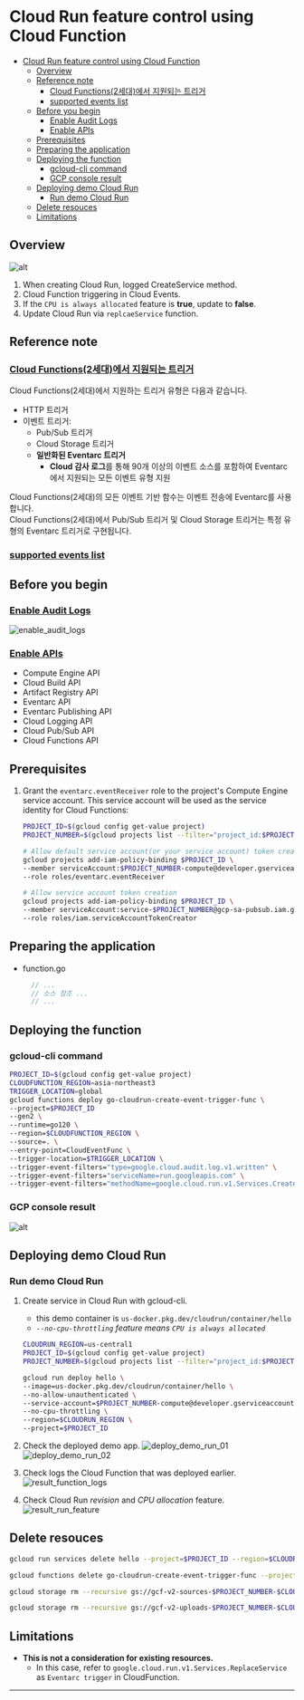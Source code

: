 # Cloud Run feature control using Cloud Function

- [Cloud Run feature control using Cloud Function](#cloud-run-feature-control-using-cloud-function)
  - [Overview](#overview)
  - [Reference note](#reference-note)
    - [Cloud Functions(2세대)에서 지원되는 트리거](#cloud-functions2세대에서-지원되는-트리거)
    - [supported events list](#supported-events-list)
  - [Before you begin](#before-you-begin)
    - [Enable Audit Logs](#enable-audit-logs)
    - [Enable APIs](#enable-apis)
  - [Prerequisites](#prerequisites)
  - [Preparing the application](#preparing-the-application)
  - [Deploying the function](#deploying-the-function)
    - [gcloud-cli command](#gcloud-cli-command)
    - [GCP console result](#gcp-console-result)
  - [Deploying demo Cloud Run](#deploying-demo-cloud-run)
    - [Run demo Cloud Run](#run-demo-cloud-run)
  - [Delete resouces](#delete-resouces)
  - [Limitations](#limitations)

## Overview

![alt](images/architecture.png)

1. When creating Cloud Run, logged CreateService method.
2. Cloud Function triggering in Cloud Events.
3. If the `CPU is always allocated` feature is **true**, update to **false**.
4. Update Cloud Run via `replcaeService` function.

## Reference note

### [Cloud Functions(2세대)에서 지원되는 트리거](https://cloud.google.com/functions/docs/calling#2nd-gen-triggers)

Cloud Functions(2세대)에서 지원하는 트리거 유형은 다음과 같습니다.

- HTTP 트리거
- 이벤트 트리거:
  - Pub/Sub 트리거
  - Cloud Storage 트리거
  - **일반화된 Eventarc 트리거**
    - **Cloud 감사 로그**를 통해 90개 이상의 이벤트 소스를 포함하여 Eventarc에서 지원되는 모든 이벤트 유형 지원

Cloud Functions(2세대)의 모든 이벤트 기반 함수는 이벤트 전송에 Eventarc를 사용합니다.  
Cloud Functions(2세대)에서 Pub/Sub 트리거 및 Cloud Storage 트리거는 특정 유형의 Eventarc 트리거로 구현됩니다.

### [supported events list](https://cloud.google.com/eventarc/docs/reference/supported-events#cloud-run)

## Before you begin

### [Enable Audit Logs](https://console.cloud.google.com/iam-admin/audit?_ga=2.171696032.1890056829.1682990289-1759029109.1641476240)

![enable_audit_logs](images/enable_audit_logs.png)

### [Enable APIs](https://console.cloud.google.com/flows/enableapi?apiid=compute.googleapis.com%2Ccloudbuild.googleapis.com%2Cartifactregistry.googleapis.com%2Ceventarc.googleapis.com%2Ceventarcpublishing.googleapis.com%2Clogging.googleapis.com%2Cpubsub.googleapis.com%2Ccloudfunctions.googleapis.com&%3Bredirect=https%3A%2F%2Fcloud.google.com%2Ffunctions%2Ftutorials%2Fcloud-audit-logs&hl=ko&_ga=2.9624950.219758434.1682298192-1759029109.1641476240&_gac=1.222353769.1678857054.Cj0KCQjwtsCgBhDEARIsAE7RYh3McYeqwbPqleMhTFMZ8ywZg8RmQPBBPLnpNSQgpeitCwOdpCj_q74aAgndEALw_wcB)

- Compute Engine API
- Cloud Build API
- Artifact Registry API
- Eventarc API
- Eventarc Publishing API
- Cloud Logging API
- Cloud Pub/Sub API
- Cloud Functions API

## Prerequisites

1. Grant the `eventarc.eventReceiver` role to the project's Compute Engine service account. This service account will be used as the service identity for Cloud Functions:

   ```bash
   PROJECT_ID=$(gcloud config get-value project)
   PROJECT_NUMBER=$(gcloud projects list --filter="project_id:$PROJECT_ID" --format='value(project_number)')

   # Allow default service account(or your service account) token creation
   gcloud projects add-iam-policy-binding $PROJECT_ID \
   --member serviceAccount:$PROJECT_NUMBER-compute@developer.gserviceaccount.com \
   --role roles/eventarc.eventReceiver

   # Allow service account token creation
   gcloud projects add-iam-policy-binding $PROJECT_ID \
   --member serviceAccount:service-$PROJECT_NUMBER@gcp-sa-pubsub.iam.gserviceaccount.com \
   --role roles/iam.serviceAccountTokenCreator
   ```

## Preparing the application

- function.go

  ```go
    // ...
    // 소스 참조 ...
    // ...
  ```

## Deploying the function

### gcloud-cli command

```bash
PROJECT_ID=$(gcloud config get-value project)
CLOUDFUNCTION_REGION=asia-northeast3
TRIGGER_LOCATION=global
gcloud functions deploy go-cloudrun-create-event-trigger-func \
--project=$PROJECT_ID
--gen2 \
--runtime=go120 \
--region=$CLOUDFUNCTION_REGION \
--source=. \
--entry-point=CloudEventFunc \
--trigger-location=$TRIGGER_LOCATION \
--trigger-event-filters="type=google.cloud.audit.log.v1.written" \
--trigger-event-filters="serviceName=run.googleapis.com" \
--trigger-event-filters="methodName=google.cloud.run.v1.Services.CreateService"
```

### GCP console result

![alt](images/deploy_function_01.png)

## Deploying demo Cloud Run

### Run demo Cloud Run

1. Create service in Cloud Run with gcloud-cli.

   - this demo container is `us-docker.pkg.dev/cloudrun/container/hello`
   - _`--no-cpu-throttling` feature means `CPU is always allocated`_

   ```bash
   CLOUDRUN_REGION=us-central1
   PROJECT_ID=$(gcloud config get-value project)
   PROJECT_NUMBER=$(gcloud projects list --filter="project_id:$PROJECT_ID" --format='value(project_number)')

   gcloud run deploy hello \
   --image=us-docker.pkg.dev/cloudrun/container/hello \
   --no-allow-unauthenticated \
   --service-account=$PROJECT_NUMBER-compute@developer.gserviceaccount.com \
   --no-cpu-throttling \
   --region=$CLOUDRUN_REGION \
   --project=$PROJECT_ID
   ```

2. Check the deployed demo app.
   ![deploy_demo_run_01](images/deploy_demo_run_01.png)
   ![deploy_demo_run_02](images/deploy_demo_run_02.png)

3. Check logs the Cloud Function that was deployed earlier.
   ![result_function_logs](images/result_function_logs.png)

4. Check Cloud Run _revision_ and _CPU allocation_ feature.
   ![result_run_feature](images/result_run_feature.png)

## Delete resouces

```bash
gcloud run services delete hello --project=$PROJECT_ID --region=$CLOUDRUN_REGION -q

gcloud functions delete go-cloudrun-create-event-trigger-func --project=$PROJECT_ID --region=$REGION -q

gcloud storage rm --recursive gs://gcf-v2-sources-$PROJECT_NUMBER-$CLOUDFUNCTION_REGION/

gcloud storage rm --recursive gs://gcf-v2-uploads-$PROJECT_NUMBER-$CLOUDFUNCTION_REGION/
```

## Limitations

- **This is not a consideration for existing resources.**
  - In this case, refer to `google.cloud.run.v1.Services.ReplaceService` as `Eventarc trigger` in CloudFunction.

<!--
- (Optinal) Local test
````Bash
curl localhost:8080 \
  -X POST \
    -H "Content-Type: application/json" \
    -H "ce-id: 1234567890" \
    -H "ce-specversion: 1.0" \
    -H "ce-type: google.cloud.audit.log.v1.written" \
    -H "ce-time: 2020-08-08T00:11:44.895529672Z" \
    -H "ce-source: //cloudaudit.googleapis.com/projects/kktae-demo/logs/data_access" \
  -d '{
  "protoPayload": {
    "@type": "type.googleapis.com/google.cloud.audit.AuditLog",
    "authenticationInfo": {
      "principalEmail": "kktae@mz.co.kr"
    },
    "requestMetadata": {
      "callerIp": "221.148.114.22",
      "callerSuppliedUserAgent": "Mozilla/5.0 (Windows NT 10.0; Win64; x64) AppleWebKit/537.36 (KHTML, like Gecko) Chrome/112.0.0.0 Safari/537.36,gzip(gfe),gzip(gfe)",
      "requestAttributes": {
        "time": "2023-04-28T02:26:35.122338Z",
        "auth": {}
      },
      "destinationAttributes": {}
    },
    "serviceName": "run.googleapis.com",
    "methodName": "google.cloud.run.v1.Services.CreateService",
    "authorizationInfo": [
      {
        "resource": "namespaces/kktae-demo/services/hello",
        "permission": "run.services.create",
        "granted": true,
        "resourceAttributes": {}
      }
    ],
    "resourceName": "namespaces/kktae-demo/services/hello",
    "request": {
      "@type": "type.googleapis.com/google.cloud.run.v1.CreateServiceRequest",
      "region": "us-central1",
      "service": {
        "apiVersion": "serving.knative.dev/v1",
        "kind": "Service",
        "metadata": {
          "name": "hello",
          "namespace": "kktae-demo",
          "annotations": {
            "run.googleapis.com/ingress": "internal",
            "run.googleapis.com/client-name": "cloud-console",
            "run.googleapis.com/launch-stage": "ALPHA"
          }
        },
        "spec": {
          "template": {
            "metadata": {
              "name": "hello-00001-wol",
              "annotations": {
                "autoscaling.knative.dev/maxScale": "100",
                "run.googleapis.com/cpu-throttling": "false",
                "run.googleapis.com/client-name": "cloud-console"
              }
            },
            "spec": {
              "containerConcurrency": 80,
              "timeoutSeconds": 300,
              "serviceAccountName": "264172533638-compute@developer.gserviceaccount.com"
            }
          }
        }
      },
      "parent": "projects/kktae-demo/regions/us-central1"
    },
    "response": {
      "@type": "type.googleapis.com/google.cloud.run.v1.Service",
      "apiVersion": "serving.knative.dev/v1",
      "kind": "Service",
      "metadata": {
        "name": "hello",
        "namespace": "264172533638",
        "selfLink": "/apis/serving.knative.dev/v1/namespaces/264172533638/services/hello",
        "uid": "4b761ccc-2dcf-48ba-b93f-f92838dbc071",
        "resourceVersion": "AAX6XDO2Dn4",
        "generation": 1,
        "creationTimestamp": "2023-04-28T02:26:35.057790Z",
        "labels": {
          "cloud.googleapis.com/location": "us-central1"
        },
        "annotations": {
          "run.googleapis.com/client-name": "cloud-console",
          "serving.knative.dev/creator": "kktae@mz.co.kr",
          "serving.knative.dev/lastModifier": "kktae@mz.co.kr",
          "run.googleapis.com/operation-id": "e619b93f-a7a5-45b0-a842-deb22a3bc961",
          "run.googleapis.com/ingress": "internal"
        }
      },
      "status": {},
      "spec": {
        "template": {
          "metadata": {
            "name": "hello-00001-wol",
            "annotations": {
              "run.googleapis.com/client-name": "cloud-console",
              "autoscaling.knative.dev/maxScale": "100",
              "run.googleapis.com/cpu-throttling": "false"
            }
          },
          "spec": {
            "containerConcurrency": 80,
            "timeoutSeconds": 300,
            "serviceAccountName": "264172533638-compute@developer.gserviceaccount.com"
          }
        },
        "traffic": [
          {
            "percent": 100,
            "latestRevision": true
          }
        ]
      }
    },
    "resourceLocation": {
      "currentLocations": ["us-central1"]
    }
  },
  "insertId": "11gv063d3op0",
  "resource": {
    "type": "cloud_run_revision",
    "labels": {
      "configuration_name": "",
      "project_id": "kktae-demo",
      "service_name": "hello",
      "location": "us-central1",
      "revision_name": ""
    }
  },
  "timestamp": "2023-04-28T02:26:34.926034Z",
  "severity": "NOTICE",
  "logName": "projects/kktae-demo/logs/cloudaudit.googleapis.com%2Factivity",
  "receiveTimestamp": "2023-04-28T02:26:35.187328057Z"
}'
```
-->

---
